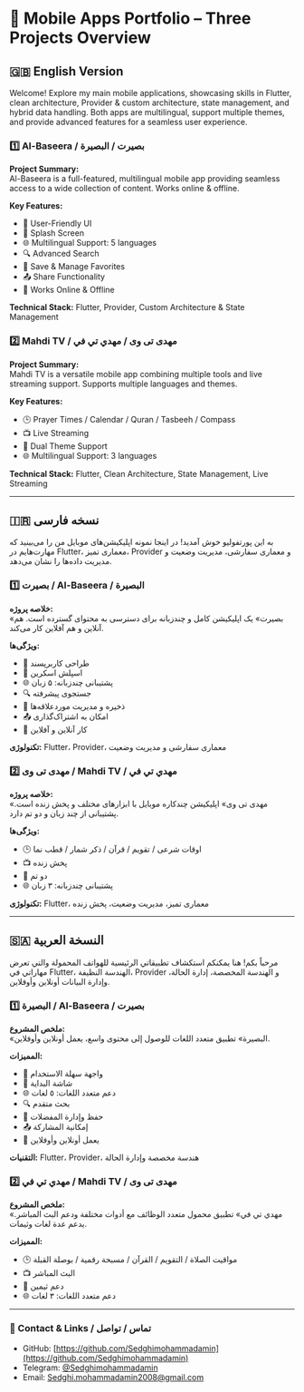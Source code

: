 # 🌟 Mobile Apps Portfolio – Three Projects Overview

## 🇬🇧 English Version

Welcome! Explore my main mobile applications, showcasing skills in Flutter, clean architecture, Provider & custom architecture, state management, and hybrid data handling. Both apps are multilingual, support multiple themes, and provide advanced features for a seamless user experience.

### 1️⃣ Al-Baseera / بصیرت / البصيرة

**Project Summary:**  
Al-Baseera is a full-featured, multilingual mobile app providing seamless access to a wide collection of content. Works online & offline.

**Key Features:**  
- 🌟 User-Friendly UI  
- 🚀 Splash Screen  
- 🌐 Multilingual Support: 5 languages  
- 🔍 Advanced Search  
- 💾 Save & Manage Favorites  
- 📤 Share Functionality  
- 🔄 Works Online & Offline

**Technical Stack:** Flutter, Provider, Custom Architecture & State Management

### 2️⃣ Mahdi TV / مهدی تی وی / مهدي تي في

**Project Summary:**  
Mahdi TV is a versatile mobile app combining multiple tools and live streaming support. Supports multiple languages and themes.

**Key Features:**  
- 🕒 Prayer Times / Calendar / Quran / Tasbeeh / Compass  
- 📺 Live Streaming  
- 🎨 Dual Theme Support  
- 🌐 Multilingual Support: 3 languages

**Technical Stack:** Flutter, Clean Architecture, State Management, Live Streaming

---

## 🇮🇷 نسخه فارسی

به این پورتفولیو خوش آمدید! در اینجا نمونه اپلیکیشن‌های موبایل من را می‌بینید که مهارت‌هایم در Flutter، معماری تمیز، Provider و معماری سفارشی، مدیریت وضعیت و مدیریت داده‌ها را نشان می‌دهد.

### 1️⃣ بصیرت / Al-Baseera / البصيرة

**خلاصه پروژه:**  
«بصیرت» یک اپلیکیشن کامل و چندزبانه برای دسترسی به محتوای گسترده است. هم آنلاین و هم آفلاین کار می‌کند.

**ویژگی‌ها:**  
- 🌟 طراحی کاربرپسند  
- 🚀 اسپلش اسکرین  
- 🌐 پشتیبانی چندزبانه: ۵ زبان  
- 🔍 جستجوی پیشرفته  
- 💾 ذخیره و مدیریت موردعلاقه‌ها  
- 📤 امکان به اشتراک‌گذاری  
- 🔄 کار آنلاین و آفلاین

**تکنولوژی:** Flutter، Provider، معماری سفارشی و مدیریت وضعیت

### 2️⃣ مهدی تی وی / Mahdi TV / مهدي تي في

**خلاصه پروژه:**  
«مهدی تی وی» اپلیکیشن چندکاره موبایل با ابزارهای مختلف و پخش زنده است. پشتیبانی از چند زبان و دو تم دارد.

**ویژگی‌ها:**  
- 🕒 اوقات شرعی / تقویم / قرآن / ذکر شمار / قطب نما  
- 📺 پخش زنده  
- 🎨 دو تم  
- 🌐 پشتیبانی چندزبانه: ۳ زبان

**تکنولوژی:** Flutter، معماری تمیز، مدیریت وضعیت، پخش زنده

---

## 🇸🇦 النسخة العربية

مرحباً بكم! هنا يمكنكم استكشاف تطبيقاتي الرئيسية للهواتف المحمولة والتي تعرض مهاراتي في Flutter، الهندسة النظيفة، Provider و الهندسة المخصصة، إدارة الحالة، وإدارة البيانات أونلاين وأوفلاين.

### 1️⃣ البصيرة / Al-Baseera / بصیرت

**ملخص المشروع:**  
«البصيرة» تطبيق متعدد اللغات للوصول إلى محتوى واسع، يعمل أونلاين وأوفلاين.

**المميزات:**  
- 🌟 واجهة سهلة الاستخدام  
- 🚀 شاشة البداية  
- 🌐 دعم متعدد اللغات: ٥ لغات  
- 🔍 بحث متقدم  
- 💾 حفظ وإدارة المفضلات  
- 📤 إمكانية المشاركة  
- 🔄 يعمل أونلاين وأوفلاين

**التقنيات:** Flutter، Provider، هندسة مخصصة وإدارة الحالة

### 2️⃣ مهدي تي في / Mahdi TV / مهدی تی وی

**ملخص المشروع:**  
«مهدي تي في» تطبيق محمول متعدد الوظائف مع أدوات مختلفة ودعم البث المباشر. يدعم عدة لغات وثيمات.

**المميزات:**  
- 🕒 مواقيت الصلاة / التقويم / القرآن / مسبحة رقمية / بوصلة القبلة  
- 📺 البث المباشر  
- 🎨 دعم ثيمين  
- 🌐 دعم متعدد اللغات: ٣ لغات

---

### 📌 Contact & Links / تماس / تواصل

- GitHub: [https://github.com/Sedghimohammadamin](https://github.com/Sedghimohammadamin)  
- Telegram: [@Sedghimohammadamin](https://t.me/Sedghimohammadamin)  
- Email: Sedghi.mohammadamin2008@gmail.com